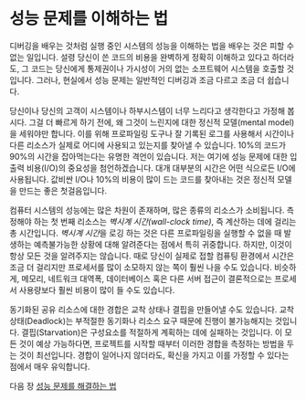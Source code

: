 # 성능 문제를 이해하는 법
[//]: # (Version:1.0.0)
디버깅을 배우는 것처럼 실행 중인 시스템의 성능을 이해하는 법을 배우는 것은 피할 수 없는 일입니다. 설령 당신이 쓴 코드의 비용을 완벽하게 정확히 이해하고 있다고 하더라도, 그 코드는 당신에게 통제권이나 가시성이 거의 없는 소프트웨어 시스템을 호출할 것입니다. 그러나, 현실에서 성능 문제는 일반적인 디버깅과 조금 다르고 조금 더 쉽습니다.

당신이나 당신의 고객이 시스템이나 하부시스템이 너무 느리다고 생각한다고 가정해 봅시다. 그걸 더 빠르게 하기 전에, 왜 그것이 느린지에 대한 정신적 모델(mental model)을 세워야만 합니다. 이를 위해 프로파일링 도구나 잘 기록된 로그를 사용해서 시간이나 다른 리소스가 실제로 어디에 사용되고 있는지를 찾아낼 수 있습니다. 10%의 코드가 90%의 시간을 잡아먹는다는 유명한 격언이 있습니다. 저는 여기에 성능 문제에 대한 입출력 비용(I/O)의 중요성을 첨언하겠습니다. 대개 대부분의 시간은 어떤 식으로든 I/O에 사용됩니다. 값비싼 I/O나 10%의 비용이 많이 드는 코드를 찾아내는 것은 정신적 모델을 만드는 좋은 첫걸음입니다. 

컴퓨터 시스템의 성능에는 많은 차원이 존재하며, 많은 종류의 리소스가 소비됩니다. 측정해야 하는 첫 번째 리소스는 *벽시계 시간(wall-clock time)*, 즉 계산하는 데에 걸리는 총 시간입니다. *벽시계 시간*을 로깅 하는 것은 다른 프로파일링을 실행할 수 없을 때 발생하는 예측불가능한 상황에 대해 알려준다는 점에서 특히 귀중합니다. 하지만, 이것이 항상 모든 것을 알려주지는 않습니다. 때로 당신이 실제로 접할 컴퓨팅 환경에서 시간은 조금 더 걸리지만 프로세서를 많이 소모하지 않는 쪽이 훨씬 나을 수도 있습니다. 비슷하게, 메모리, 네트워크 대역폭, 데이터베이스 혹은 다른 서버 접근이 결론적으로는 프로세서 사용량보다 훨씬 비용이 많이 들 수도 있습니다.

동기화된 공유 리소스에 대한 경합은 교착 상태나 결핍을 만들어낼 수도 있습니다. 교착 상태(Deadlock)는 부적절한 동기화나 리소스 요구 때문에 진행이 불가능해지는 것입니다. 결핍(Starvation)은 구성요소를 적절하게 계획하는 데에 실패하는 것입니다. 이 모든 것이 예상 가능하다면, 프로젝트를 시작할 때부터 이러한 경합을 측정하는 방법을 두는 것이 최선입니다. 경합이 일어나지 않더라도, 확신을 가지고 이를 가정할 수 있다는 점에서 매우 유익합니다. 

다음 장 [성능 문제를 해결하는 법](06-How-to-Fix-Performance-Problems.md)
